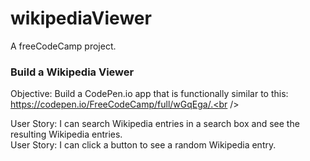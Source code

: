 # wikipediaViewer
A freeCodeCamp project.

<h3>Build a Wikipedia Viewer</h3>

Objective: Build a CodePen.io app that is functionally similar to this: https://codepen.io/FreeCodeCamp/full/wGqEga/.<br />

User Story: I can search Wikipedia entries in a search box and see the resulting Wikipedia entries.<br />
User Story: I can click a button to see a random Wikipedia entry.
